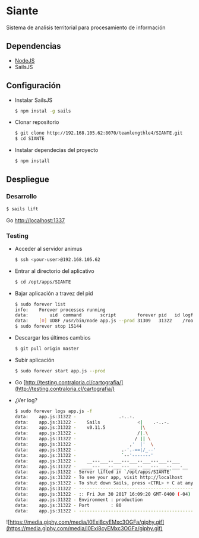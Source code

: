 # Siante

Sistema de analisis territorial para procesamiento de información

## Dependencias 

- [NodeJS](https://nodejs.org/en/download/)
- SailsJS

## Configuración

- Instalar SailsJS

  ```bash
  $ npm instal -g sails
  ```
 
- Clonar repositorio

  ```bash
  $ git clone http://192.168.105.62:8070/teamlengthle4/SIANTE.git
  $ cd SIANTE
  ```

- Instalar dependecias del proyecto

  ```bash
  $ npm install
  ```
  
## Despliegue
  
### Desarrollo

  ```bash
  $ sails lift
  ```

Go [http://localhost:1337](http://localhost:1337)
  
### Testing

- Acceder al servidor animus

  ```bash
  $ ssh <your-user>@192.168.105.62
  ```

- Entrar al directorio del aplicativo

  ```bash
  $ cd /opt/apps/SIANTE
  ```

- Bajar aplicación a travez del pid

  ```bash
  $ sudo forever list
  info:    Forever processes running
  data:        uid  command       script        forever pid   id logfile                 uptime
  data:    [0] UD8F /usr/bin/node app.js --prod 31309   31322    /root/.forever/UD8F.log 0:0:8:33.133
  $ sudo forever stop 15144
  ```

- Descargar los últimos cambios

  ```bash
  $ git pull origin master
  ```
  
- Subir aplicación

  ```bash
  $ sudo forever start app.js --prod
  ```
  
- Go [http://testing.contraloria.cl/cartografia/](http://testing.contraloria.cl/cartografia/)
- ¿Ver log?
 
  ```bash
  $ sudo forever logs app.js -f
  data:    app.js:31322 -                .-..-.
  data:    app.js:31322 -    Sails              <|    .-..-.
  data:    app.js:31322 -    v0.11.5             |\
  data:    app.js:31322 -                       /|.\
  data:    app.js:31322 -                      / || \
  data:    app.js:31322 -                    ,'  |'  \
  data:    app.js:31322 -                 .-'.-==|/_--'
  data:    app.js:31322 -                 `--'-------'
  data:    app.js:31322 -    __---___--___---___--___---___--___
  data:    app.js:31322 -  ____---___--___---___--___---___--___-__
  data:    app.js:31322 - Server lifted in `/opt/apps/SIANTE`
  data:    app.js:31322 - To see your app, visit http://localhost
  data:    app.js:31322 - To shut down Sails, press <CTRL> + C at any time.
  data:    app.js:31322 - --------------------------------------------------------
  data:    app.js:31322 - :: Fri Jun 30 2017 16:09:20 GMT-0400 (-04)
  data:    app.js:31322 - Environment : production
  data:    app.js:31322 - Port        : 80
  data:    app.js:31322 - --------------------------------------------------------
  ```
  
![https://media.giphy.com/media/l0Exi8cyEMxc3OGFa/giphy.gif](https://media.giphy.com/media/l0Exi8cyEMxc3OGFa/giphy.gif)